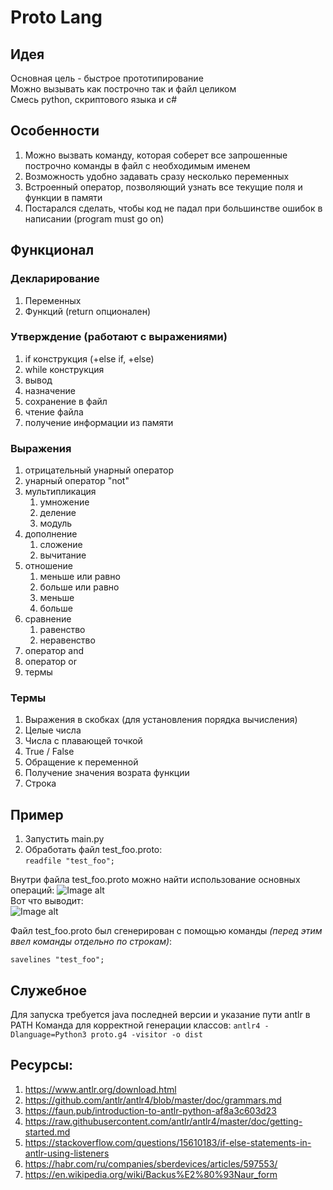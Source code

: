 # Proto Lang

## Идея
Основная цель - быстрое прототипирование  
Можно вызывать как построчно так и файл целиком  
Смесь python, скриптового языка и c#

## Особенности
1. Можно вызвать команду, которая соберет все запрошенные построчно команды в файл с необходимым именем
2. Возможность удобно задавать сразу несколько переменных
3. Встроенный оператор, позволяющий узнать все текущие поля и функции в памяти
4. Постарался сделать, чтобы код не падал при большинстве ошибок в написании (program must go on)

## Функционал
### Декларирование
   1. Переменных
   2. Функций (return опционален)
### Утверждение (работают с выражениями)
  1. if конструкция (+else if, +else)
  2. while конструкция
  3. вывод
  4. назначение
  5. сохранение в файл
  6. чтение файла
  7. получение информации из памяти
### Выражения
  1. отрицательный унарный оператор
  2. унарный оператор "not"
  3. мультипликация
     1. умножение
     2. деление
     3. модуль
  4. дополнение
     1. сложение
     2. вычитание
  5. отношение
     1. меньше или равно
     2. больше или равно
     3. меньше
     4. больше
  6. сравнение
     1. равенство
     2. неравенство
  7. оператор and
  8. оператор or
  9. термы
### Термы
  1. Выражения в скобках (для установления порядка вычисления)
  2. Целые числа
  3. Числа с плавающей точкой
  4. True / False
  5. Обращение к переменной
  6. Получение значения возрата функции
  7. Строка

## Пример
1. Запустить main.py
2. Обработать файл test_foo.proto:  
```readfile "test_foo";```

Внутри файла test_foo.proto можно найти использование основных операций:
![Image alt](https://github.com/wrongserenity/ProgrammEngineeringLaboratoryWork/blob/main/images/test_foo.jpg)  
Вот что выводит:  
![Image alt](https://github.com/wrongserenity/ProgrammEngineeringLaboratoryWork/blob/main/images/test_foo_read_result.jpg)  

Файл test_foo.proto был сгенерирован с помощью команды *(перед этим ввел команды отдельно по строкам)*:
```
savelines "test_foo";
```

## Служебное
Для запуска требуется java последней версии и указание пути antlr в PATH
Команда для корректной генерации классов:
```antlr4 -Dlanguage=Python3 proto.g4 -visitor -o dist```

## Ресурсы:
1. https://www.antlr.org/download.html
2. https://github.com/antlr/antlr4/blob/master/doc/grammars.md
3. https://faun.pub/introduction-to-antlr-python-af8a3c603d23
4. https://raw.githubusercontent.com/antlr/antlr4/master/doc/getting-started.md
5. https://stackoverflow.com/questions/15610183/if-else-statements-in-antlr-using-listeners
6. https://habr.com/ru/companies/sberdevices/articles/597553/
7. https://en.wikipedia.org/wiki/Backus%E2%80%93Naur_form

